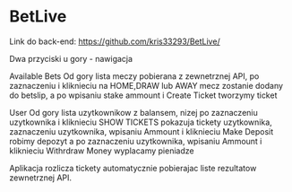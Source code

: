 # BetLive
Link do back-end: https://github.com/kris33293/BetLive/

Dwa przyciski u gory - nawigacja

Available Bets
Od gory lista meczy pobierana z zewnetrznej API, po zaznaczeniu i kliknieciu na HOME,DRAW lub AWAY mecz zostanie dodany do betslip, a po wpisaniu stake ammount i Create Ticket tworzymy ticket

User
Od gory lista uzytkownikow z balansem, nizej po zaznaczeniu uzytkownika i kliknieciu SHOW TICKETS pokazuja tickety uzytkownika, zaznaczeniu uzytkownika, wpisaniu Ammount i 
kliknieciu Make Deposit robimy depozyt a po zaznaczeniu uzytkownika, wpisaniu Ammount i 
kliknieciu Withrdraw Money wyplacamy pieniadze


Aplikacja rozlicza tickety automatycznie pobierajac liste rezultatow zewnetrznej API.
